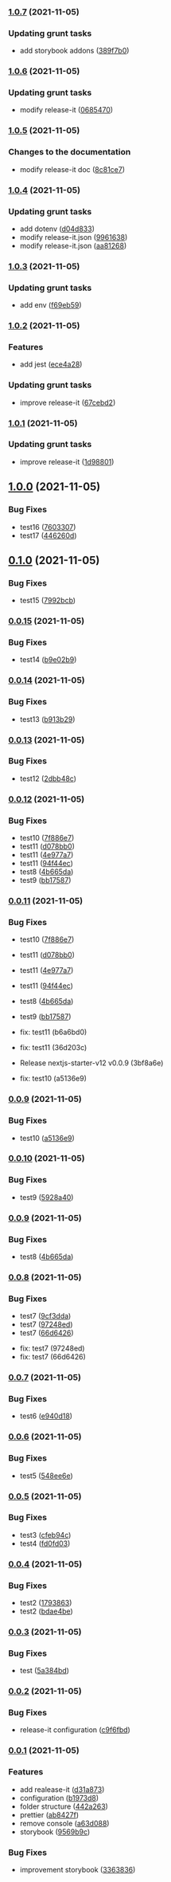 ### [1.0.7](https://github.com/jonsoku2/nextjs-starter-v12/compare/v1.0.6...v1.0.7) (2021-11-05)


### Updating grunt tasks

* add storybook addons ([389f7b0](https://github.com/jonsoku2/nextjs-starter-v12/commit/389f7b0723f1002c8717d1a057203de42eea0aaa))

### [1.0.6](https://github.com/jonsoku2/nextjs-starter-v12/compare/v1.0.5...v1.0.6) (2021-11-05)


### Updating grunt tasks

* modify release-it ([0685470](https://github.com/jonsoku2/nextjs-starter-v12/commit/0685470e7845c8616c4ca787ff3e26cb4171417a))

### [1.0.5](https://github.com/jonsoku2/nextjs-starter-v12/compare/v1.0.4...v1.0.5) (2021-11-05)


### Changes to the documentation

* modify release-it doc ([8c81ce7](https://github.com/jonsoku2/nextjs-starter-v12/commit/8c81ce750cbf43ea6c09a87df2368abd6c6fb333))

### [1.0.4](https://github.com/jonsoku2/nextjs-starter-v12/compare/v1.0.3...v1.0.4) (2021-11-05)


### Updating grunt tasks

* add dotenv ([d04d833](https://github.com/jonsoku2/nextjs-starter-v12/commit/d04d833ca12a6426c629ae792d762e02ec4f9e60))
* modify release-it.json ([9961638](https://github.com/jonsoku2/nextjs-starter-v12/commit/99616385332433558f0c2f3e2f532e6058a26ce0))
* modify release-it.json ([aa81268](https://github.com/jonsoku2/nextjs-starter-v12/commit/aa81268fad0cdb606016aa1f01f00a2bdf2ee4a9))

### [1.0.3](https://github.com/jonsoku2/nextjs-starter-v12/compare/v1.0.2...v1.0.3) (2021-11-05)


### Updating grunt tasks

* add env ([f69eb59](https://github.com/jonsoku2/nextjs-starter-v12/commit/f69eb59e56b8152a37ae339e04fdb1423e7767a2))

### [1.0.2](https://github.com/jonsoku2/nextjs-starter-v12/compare/v1.0.1...v1.0.2) (2021-11-05)


### Features

* add jest ([ece4a28](https://github.com/jonsoku2/nextjs-starter-v12/commit/ece4a28f6d909b43706b2c9bb87954097bd81831))


### Updating grunt tasks

* improve release-it ([67cebd2](https://github.com/jonsoku2/nextjs-starter-v12/commit/67cebd2f077dcf60cb597c9bfd0f1e8197bd2844))

### [1.0.1](https://github.com/jonsoku2/nextjs-starter-v12/compare/v1.0.0...v1.0.1) (2021-11-05)


### Updating grunt tasks

* improve release-it ([1d98801](https://github.com/jonsoku2/nextjs-starter-v12/commit/1d98801b83f0324f183a7adab544eb34e7b74465))

## [1.0.0](https://github.com/jonsoku2/nextjs-starter-v12/compare/v0.1.0...v1.0.0) (2021-11-05)


### Bug Fixes

* test16 ([7603307](https://github.com/jonsoku2/nextjs-starter-v12/commit/76033071447f2e21aa0665f6b32f805da3b46cca))
* test17 ([446260d](https://github.com/jonsoku2/nextjs-starter-v12/commit/446260dfeb38ecf2001b15f48caac1c64828f784))

## [0.1.0](https://github.com/jonsoku2/nextjs-starter-v12/compare/v0.0.15...v0.1.0) (2021-11-05)


### Bug Fixes

* test15 ([7992bcb](https://github.com/jonsoku2/nextjs-starter-v12/commit/7992bcbe8e2b161198dcb305a57a5fdc22b42500))

### [0.0.15](https://github.com/jonsoku2/nextjs-starter-v12/compare/v0.0.14...v0.0.15) (2021-11-05)


### Bug Fixes

* test14 ([b9e02b9](https://github.com/jonsoku2/nextjs-starter-v12/commit/b9e02b94960482b80aa45bfd85a08daa43ecd0b4))

### [0.0.14](https://github.com/jonsoku2/nextjs-starter-v12/compare/v0.0.13...v0.0.14) (2021-11-05)


### Bug Fixes

* test13 ([b913b29](https://github.com/jonsoku2/nextjs-starter-v12/commit/b913b29c180d5b266655a59d3e8acfacf2c4969e))

### [0.0.13](https://github.com/jonsoku2/nextjs-starter-v12/compare/v0.0.12...v0.0.13) (2021-11-05)


### Bug Fixes

* test12 ([2dbb48c](https://github.com/jonsoku2/nextjs-starter-v12/commit/2dbb48c032e2588900062adfe1a87429f3658d30))

### [0.0.12](https://github.com/jonsoku2/nextjs-starter-v12/compare/v0.0.8...v0.0.12) (2021-11-05)


### Bug Fixes

* test10 ([7f886e7](https://github.com/jonsoku2/nextjs-starter-v12/commit/7f886e7ee47f7d09bfd9b6200ff490aeb28e2356))
* test11 ([d078bb0](https://github.com/jonsoku2/nextjs-starter-v12/commit/d078bb0e3f6596d281d1029c0e780394ebe6eb4c))
* test11 ([4e977a7](https://github.com/jonsoku2/nextjs-starter-v12/commit/4e977a7f7995f4e1694ab9ea03341e6480ab31ab))
* test11 ([94f44ec](https://github.com/jonsoku2/nextjs-starter-v12/commit/94f44eceeb9d004082e3b2c60b639b42dc9a8e9b))
* test8 ([4b665da](https://github.com/jonsoku2/nextjs-starter-v12/commit/4b665dac1006f2710094c3622720254aed339875))
* test9 ([bb17587](https://github.com/jonsoku2/nextjs-starter-v12/commit/bb17587397cd0ce4adb2bd2ca25e4a1566be5f60))

### [0.0.11](https://github.com/jonsoku2/nextjs-starter-v12/compare/v0.0.8...v0.0.11) (2021-11-05)


### Bug Fixes

* test10 ([7f886e7](https://github.com/jonsoku2/nextjs-starter-v12/commit/7f886e7ee47f7d09bfd9b6200ff490aeb28e2356))
* test11 ([d078bb0](https://github.com/jonsoku2/nextjs-starter-v12/commit/d078bb0e3f6596d281d1029c0e780394ebe6eb4c))
* test11 ([4e977a7](https://github.com/jonsoku2/nextjs-starter-v12/commit/4e977a7f7995f4e1694ab9ea03341e6480ab31ab))
* test11 ([94f44ec](https://github.com/jonsoku2/nextjs-starter-v12/commit/94f44eceeb9d004082e3b2c60b639b42dc9a8e9b))
* test8 ([4b665da](https://github.com/jonsoku2/nextjs-starter-v12/commit/4b665dac1006f2710094c3622720254aed339875))
* test9 ([bb17587](https://github.com/jonsoku2/nextjs-starter-v12/commit/bb17587397cd0ce4adb2bd2ca25e4a1566be5f60))

* fix: test11 (b6a6bd0)
* fix: test11 (36d203c)
* Release nextjs-starter-v12 v0.0.9 (3bf8a6e)
* fix: test10 (a5136e9)

### [0.0.9](https://github.com/jonsoku2/nextjs-starter-v12/compare/v0.0.10...v0.0.9) (2021-11-05)


### Bug Fixes

* test10 ([a5136e9](https://github.com/jonsoku2/nextjs-starter-v12/commit/a5136e95a4778a36cceccbb2b4d959591b354e0f))

### [0.0.10](https://github.com/jonsoku2/nextjs-starter-v12/compare/v0.0.9...v0.0.10) (2021-11-05)

### Bug Fixes

- test9 ([5928a40](https://github.com/jonsoku2/nextjs-starter-v12/commit/5928a4085bc085e6429e113f9dd56a8fd97bf7e8))

### [0.0.9](https://github.com/jonsoku2/nextjs-starter-v12/compare/v0.0.8...v0.0.9) (2021-11-05)

### Bug Fixes

- test8 ([4b665da](https://github.com/jonsoku2/nextjs-starter-v12/commit/4b665dac1006f2710094c3622720254aed339875))

### [0.0.8](https://github.com/jonsoku2/nextjs-starter-v12/compare/v0.0.7...v0.0.8) (2021-11-05)

### Bug Fixes

- test7 ([9cf3dda](https://github.com/jonsoku2/nextjs-starter-v12/commit/9cf3dda9a29e4724fdf2486c1e6026a7846cfc03))
- test7 ([97248ed](https://github.com/jonsoku2/nextjs-starter-v12/commit/97248ed94c9f4a551aefb156e9e5c0e63cef11e9))
- test7 ([66d6426](https://github.com/jonsoku2/nextjs-starter-v12/commit/66d6426f8fc0950f8edf4bfb5dcadddf445d27ce))

* fix: test7 (97248ed)
* fix: test7 (66d6426)

### [0.0.7](https://github.com/jonsoku2/nextjs-starter-v12/compare/v0.0.6...v0.0.7) (2021-11-05)

### Bug Fixes

- test6 ([e940d18](https://github.com/jonsoku2/nextjs-starter-v12/commit/e940d18f469c15cb42e4557db200b30f90bf3e8a))

### [0.0.6](https://github.com/jonsoku2/nextjs-starter-v12/compare/v0.0.5...v0.0.6) (2021-11-05)

### Bug Fixes

- test5 ([548ee6e](https://github.com/jonsoku2/nextjs-starter-v12/commit/548ee6ea581a03cf507b48d477f9ff81208c57aa))

### [0.0.5](https://github.com/jonsoku2/nextjs-starter-v12/compare/v0.0.4...v0.0.5) (2021-11-05)

### Bug Fixes

- test3 ([cfeb94c](https://github.com/jonsoku2/nextjs-starter-v12/commit/cfeb94c3523beb3ac729abd7e24b303622215d56))
- test4 ([fd0fd03](https://github.com/jonsoku2/nextjs-starter-v12/commit/fd0fd0334b4423baf79ece945778d60376e43605))

### [0.0.4](https://github.com/jonsoku2/nextjs-starter-v12/compare/v0.0.3...v0.0.4) (2021-11-05)

### Bug Fixes

- test2 ([1793863](https://github.com/jonsoku2/nextjs-starter-v12/commit/17938630e078936197ac9b36ce4c135d57f44f10))
- test2 ([bdae4be](https://github.com/jonsoku2/nextjs-starter-v12/commit/bdae4be839e05666d3e056a8e5e7e3d60fabe0b5))

### [0.0.3](https://github.com/jonsoku2/nextjs-starter-v12/compare/v0.0.2...v0.0.3) (2021-11-05)

### Bug Fixes

- test ([5a384bd](https://github.com/jonsoku2/nextjs-starter-v12/commit/5a384bdbeaa92f06b434d3eb62134fa4377e7c92))

### [0.0.2](https://github.com/jonsoku2/nextjs-starter-v12/compare/0.0.1...v0.0.2) (2021-11-05)

### Bug Fixes

- release-it configuration ([c9f6fbd](https://github.com/jonsoku2/nextjs-starter-v12/commit/c9f6fbdecd8b562457ae5261a7579f2e63f05a7c))

### [0.0.1](https://github.com/jonsoku2/nextjs-starter-v12/compare/b1973d8f210be90b35c32768c88d8f35e8b33333...0.0.1) (2021-11-05)

### Features

- add realease-it ([d31a873](https://github.com/jonsoku2/nextjs-starter-v12/commit/d31a873f7c8db2806ba007406c77076a16028680))
- configuration ([b1973d8](https://github.com/jonsoku2/nextjs-starter-v12/commit/b1973d8f210be90b35c32768c88d8f35e8b33333))
- folder structure ([442a263](https://github.com/jonsoku2/nextjs-starter-v12/commit/442a2637f4129128e4f4516d5baca1a11ff52f81))
- prettier ([ab8427f](https://github.com/jonsoku2/nextjs-starter-v12/commit/ab8427fe8acf103735ba0adc3dec3bf625bcb327))
- remove console ([a63d088](https://github.com/jonsoku2/nextjs-starter-v12/commit/a63d0888ee151cf9b5d9f8627be5319c05053fa4))
- storybook ([9569b9c](https://github.com/jonsoku2/nextjs-starter-v12/commit/9569b9c95b46c8cdefb463e0f67ad8c33961b04f))

### Bug Fixes

- improvement storybook ([3363836](https://github.com/jonsoku2/nextjs-starter-v12/commit/3363836da99b74a2010583097536dbe50b421079))
